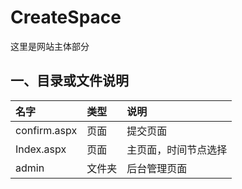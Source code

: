 ﻿# CreateSpace

这里是网站主体部分

## 一、目录或文件说明
| 名字 | 类型 | 说明 |
| :------- | :--------- | :------ |
| confirm.aspx | 页面 | 提交页面 |
| Index.aspx | 页面 | 主页面，时间节点选择 |
| admin | 文件夹 | 后台管理页面 |